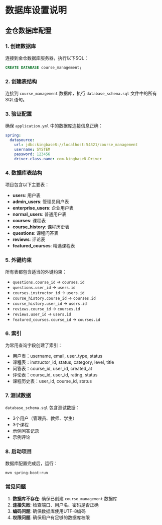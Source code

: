 # 数据库设置说明

## 金仓数据库配置

### 1. 创建数据库

连接到金仓数据库服务器，执行以下SQL：

```sql
CREATE DATABASE course_management;
```

### 2. 创建表结构

连接到 `course_management` 数据库，执行 `database_schema.sql` 文件中的所有SQL语句。

### 3. 验证配置

确保 `application.yml` 中的数据库连接信息正确：

```yaml
spring:
  datasource:
    url: jdbc:kingbase8://localhost:54321/course_management
    username: SYSTEM
    password: 123456
    driver-class-name: com.kingbase8.Driver
```

### 4. 数据库表结构

项目包含以下主要表：

- **users**: 用户表
- **admin_users**: 管理员用户表
- **enterprise_users**: 企业用户表
- **normal_users**: 普通用户表
- **courses**: 课程表
- **course_history**: 课程历史表
- **questions**: 课程问答表
- **reviews**: 评论表
- **featured_courses**: 精选课程表

### 5. 外键约束

所有表都包含适当的外键约束：

- `questions.course_id` → `courses.id`
- `questions.user_id` → `users.id`
- `courses.instructor_id` → `users.id`
- `course_history.course_id` → `courses.id`
- `course_history.user_id` → `users.id`
- `reviews.course_id` → `courses.id`
- `reviews.user_id` → `users.id`
- `featured_courses.course_id` → `courses.id`

### 6. 索引

为常用查询字段创建了索引：

- 用户表：username, email, user_type, status
- 课程表：instructor_id, status, category, level, title
- 问答表：course_id, user_id, created_at
- 评论表：course_id, user_id, rating, status
- 课程历史表：user_id, course_id, status

### 7. 测试数据

`database_schema.sql` 包含测试数据：

- 3个用户（管理员、教师、学生）
- 3个课程
- 示例问答记录
- 示例评论

### 8. 启动项目

数据库配置完成后，运行：

```bash
mvn spring-boot:run
```

### 常见问题

1. **数据库不存在**: 确保已创建 `course_management` 数据库
2. **连接失败**: 检查端口、用户名、密码是否正确
3. **编码问题**: 确保数据库使用UTF-8编码
4. **权限问题**: 确保用户有足够的数据库权限 